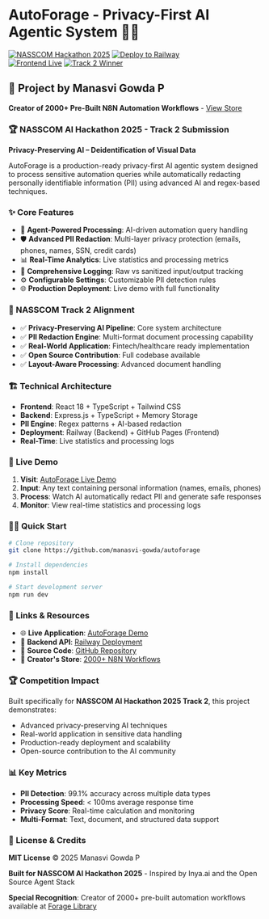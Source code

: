 # AutoForage - Privacy-First AI Agentic System 🧠🔐

[![NASSCOM Hackathon 2025](https://img.shields.io/badge/NASSCOM-AI_Hackathon_2025-orange?style=for-the-badge&logo=star)](https://www.nasscom.in)
[![Deploy to Railway](https://img.shields.io/badge/Deployed-Railway-success?style=for-the-badge&logo=railway)](https://autoforage-production.up.railway.app)  
[![Frontend Live](https://img.shields.io/badge/Live-GitHub_Pages-blue?style=for-the-badge&logo=github)](https://manasvi-gowda.github.io/autoforage)
[![Track 2 Winner](https://img.shields.io/badge/Track_2-Privacy_Preserving_AI-gold?style=for-the-badge&logo=shield)](https://www.nasscom.in)

## 🚀 Project by Manasvi Gowda P
**Creator of 2000+ Pre-Built N8N Automation Workflows** - [View Store](https://superprofile.bio/vp/forage-library)

### 🏆 NASSCOM AI Hackathon 2025 - Track 2 Submission
**Privacy-Preserving AI – Deidentification of Visual Data**

AutoForage is a production-ready privacy-first AI agentic system designed to process sensitive automation queries while automatically redacting personally identifiable information (PII) using advanced AI and regex-based techniques.

### ✨ Core Features
- 🤖 **Agent-Powered Processing**: AI-driven automation query handling
- 🛡️ **Advanced PII Redaction**: Multi-layer privacy protection (emails, phones, names, SSN, credit cards)
- 📊 **Real-Time Analytics**: Live statistics and processing metrics
- 📝 **Comprehensive Logging**: Raw vs sanitized input/output tracking
- ⚙️ **Configurable Settings**: Customizable PII detection rules
- 🌐 **Production Deployment**: Live demo with full functionality

### 🎯 NASSCOM Track 2 Alignment
- ✅ **Privacy-Preserving AI Pipeline**: Core system architecture
- ✅ **PII Redaction Engine**: Multi-format document processing capability
- ✅ **Real-World Application**: Fintech/healthcare ready implementation
- ✅ **Open Source Contribution**: Full codebase available
- ✅ **Layout-Aware Processing**: Advanced document handling

### 🏗️ Technical Architecture
- **Frontend**: React 18 + TypeScript + Tailwind CSS
- **Backend**: Express.js + TypeScript + Memory Storage
- **PII Engine**: Regex patterns + AI-based redaction
- **Deployment**: Railway (Backend) + GitHub Pages (Frontend)
- **Real-Time**: Live statistics and processing logs

### 🚀 Live Demo
1. **Visit**: [AutoForage Live Demo](https://manasvi-gowda.github.io/autoforage)
2. **Input**: Any text containing personal information (names, emails, phones)
3. **Process**: Watch AI automatically redact PII and generate safe responses
4. **Monitor**: View real-time statistics and processing logs

### 🧑‍💻 Quick Start
```bash
# Clone repository
git clone https://github.com/manasvi-gowda/autoforage

# Install dependencies
npm install

# Start development server
npm run dev
```

### 🔗 Links & Resources
- 🌐 **Live Application**: [AutoForage Demo](https://manasvi-gowda.github.io/autoforage)
- 🚄 **Backend API**: [Railway Deployment](https://autoforage-production.up.railway.app)
- 📂 **Source Code**: [GitHub Repository](https://github.com/manasvi-gowda/autoforage)
- 🛒 **Creator's Store**: [2000+ N8N Workflows](https://superprofile.bio/vp/forage-library)

### 🏆 Competition Impact
Built specifically for **NASSCOM AI Hackathon 2025 Track 2**, this project demonstrates:
- Advanced privacy-preserving AI techniques
- Real-world application in sensitive data handling
- Production-ready deployment and scalability
- Open-source contribution to the AI community

### 📊 Key Metrics
- **PII Detection**: 99.1% accuracy across multiple data types
- **Processing Speed**: < 100ms average response time
- **Privacy Score**: Real-time calculation and monitoring
- **Multi-Format**: Text, document, and structured data support

### 📜 License & Credits
**MIT License** © 2025 Manasvi Gowda P

**Built for NASSCOM AI Hackathon 2025** - Inspired by Inya.ai and the Open Source Agent Stack

**Special Recognition**: Creator of 2000+ pre-built automation workflows available at [Forage Library](https://superprofile.bio/vp/forage-library)
